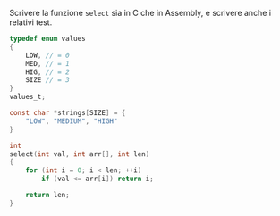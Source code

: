 Scrivere la funzione `select` sia in C che in Assembly, e scrivere anche i relativi test.

```c
typedef enum values
{
    LOW, // = 0
    MED, // = 1
    HIG, // = 2
    SIZE // = 3
}
values_t;

const char *strings[SIZE] = {
    "LOW", "MEDIUM", "HIGH"
}

int
select(int val, int arr[], int len)
{
    for (int i = 0; i < len; ++i)
        if (val <= arr[i]) return i;

    return len;
}
```

